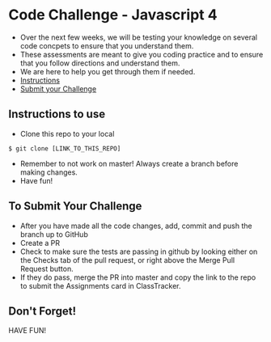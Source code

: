 # Code Challenge - Javascript 4

- Over the next few weeks, we will be testing your knowledge on several code concpets to ensure that you understand them.
- These assessments are meant to give you coding practice and to ensure that you follow directions and understand them.
- We are here to help you get through them if needed.
- [Instructions](#instructions-to-use)
- [Submit your Challenge](#to-submit-your-challenge)

## Instructions to use

- Clone this repo to your local

```
$ git clone [LINK_TO_THIS_REPO]
```

- Remember to not work on master! Always create a branch before making changes.
- Have fun!

## To Submit Your Challenge

- After you have made all the code changes, add, commit and push the branch up to GitHub
- Create a PR
- Check to make sure the tests are passing in github by looking either on the Checks tab of the pull request, or right above the Merge Pull Request button.
- If they do pass, merge the PR into master and copy the link to the repo to submit the Assignments card in ClassTracker.

## Don't Forget!

HAVE FUN!
